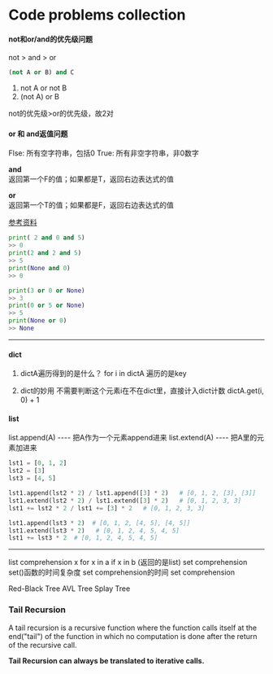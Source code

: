 # Code problems collection

#### not和or/and的优先级问题
not > and > or

```python
(not A or B) and C
```

1. not A or not B
2. (not A) or B

not的优先级>or的优先级，故2对


#### or 和 and返值问题  
Flse: 所有空字符串，包括0
True: 所有非空字符串，非0数字
<br>

**and**  
返回第一个F的值；如果都是T，返回右边表达式的值
<br>

**or**  
返回第一个T的值；如果都是F，返回右边表达式的值

[参考资料](https://blog.csdn.net/weixin_39875760/article/details/109931256?utm_medium=distribute.pc_relevant.none-task-blog-2~default~baidujs_baidulandingword~default-0.pc_relevant_default&spm=1001.2101.3001.4242.1&utm_relevant_index=3)

```python
print( 2 and 0 and 5)  
>> 0
print(2 and 2 and 5)
>> 5
print(None and 0)
>> 0

print(3 or 0 or None)  
>> 3
print(0 or 5 or None)
>> 5
print(None or 0)
>> None
```

--------
#### dict

1. dictA遍历得到的是什么？
   for i in dictA 遍历的是key
   
2. dict的妙用
   不需要判断这个元素i在不在dict里，直接计入dict计数
   dictA.get(i, 0) + 1
   
#### list
list.append(A) ---- 把A作为一个元素append进来
list.extend(A) ---- 把A里的元素加进来

```python
lst1 = [0, 1, 2]
lst2 = [3]
lst3 = [4, 5]

lst1.append(lst2 * 2) / lst1.append([3] * 2)   # [0, 1, 2, [3], [3]]
lst1.extend(lst2 * 2) / lst1.extend([3] * 2)   # [0, 1, 2, 3, 3]
lst1 += lst2 * 2 / lst1 += [3] * 2   # [0, 1, 2, 3, 3]

lst1.append(lst3 * 2)  # [0, 1, 2, [4, 5], [4, 5]]
lst1.extend(lst3 * 2)   # [0, 1, 2, 4, 5, 4, 5]
lst1 += lst3 * 2  # [0, 1, 2, 4, 5, 4, 5]

```

-----------

list comprehension
x for x in a if x in b (返回的是list)
set comprehension
set()函数的时间复杂度
set comprehension的时间
set comprehension  

Red-Black Tree
AVL Tree
Splay Tree


### Tail Recursion
A tail recursion is a recursive function where the function calls itself at the end("tail") of the function in which no computation is done after the return of the recursive call.  

**Tail Recursion can always be translated to iterative calls.**


